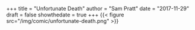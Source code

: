 +++
title = "Unfortunate Death"
author = "Sam Pratt"
date = "2017-11-29"
draft = false
showthedate = true
+++
{{< figure src="/img/comic/unfortunate-death.png" >}}